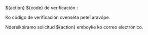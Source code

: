 ${action} ${code} de verificación :

Ko código de verificación ovenséta peteî aravópe.

Ndereikóiramo solicitud ${action} emboyke ko correo electrónico.
